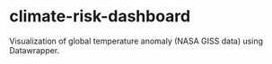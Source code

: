 # climate-risk-dashboard
Visualization of global temperature anomaly (NASA GISS data) using Datawrapper.
